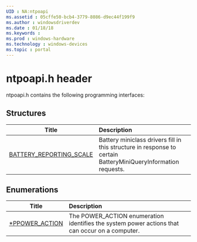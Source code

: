 ```yaml
---
UID : NA:ntpoapi
ms.assetid : 05cffe50-bcb4-3779-8086-d9ec44f199f9
ms.author : windowsdriverdev
ms.date : 01/18/18
ms.keywords : 
ms.prod : windows-hardware
ms.technology : windows-devices
ms.topic : portal
---
```


# ntpoapi.h header



ntpoapi.h contains the following programming interfaces:







## Structures
| Title | Description |
| ---- |:---- |
| [BATTERY_REPORTING_SCALE](ns-ntpoapi-battery_reporting_scale.md) | Battery miniclass drivers fill in this structure in response to certain BatteryMiniQueryInformation requests. |


## Enumerations
| Title | Description |
| ---- |:---- |
| [*PPOWER_ACTION](ne-ntpoapi-ppower_action.md) | The POWER_ACTION enumeration identifies the system power actions that can occur on a computer. |